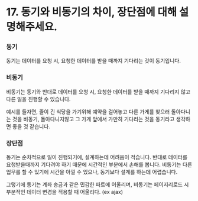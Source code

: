 # 17.  동기와 비동기의 차이, 장단점에 대해 설명해주세요.

### 동기 
동기는 데이터를 요청 시, 요청한 데이터를 받을 때까지 기다리는 것이 동기입니다.
### 비동기
비동기는 동기와 반대로 데이터를 요청 시, 요청한 데이터를 받을 때까지 기다리지 않고 다른 일을 진행할 수 있습니다. 

예시를 들자면, 줄이 긴 식당을 가기위해 예약을 걸어놓고 다른 가게를 찾으러 돌아다니는 것을 비동기, 돌아다니지않고 그 가게 앞에서 가만히 기다리는 것을 동기라고 생각하면 좋을 것 같습니다.

### 장단점
동기는 순차적으로 일이 진행되기에, 설계하는데 어려움이 적습니다. 반대로 데이터를 요청받을때까지 기다려야 하기 때문에 시간적인 부분에서 손해를 봅니다.
비동기는 다른업무를 할 수 있기에 시간을 아낄 수 있으나, 동기보다 설계를 하는데 어렵습니다.

그렇기에 동기는 계좌 송금과 같은 민감한 파트에 어울리며, 비동기는 페이지리로드 시 부분적인 데이터 변경을 적용할 때 어울리다. (ex ajax)
